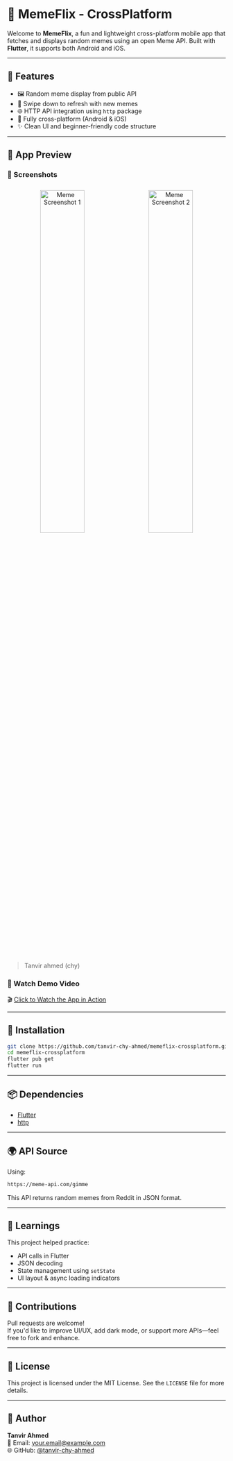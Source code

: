 # 🤖 MemeFlix - CrossPlatform

Welcome to **MemeFlix**, a fun and lightweight cross-platform mobile app that fetches and displays random memes using an open Meme API. Built with **Flutter**, it supports both Android and iOS.

---

## 🚀 Features

- 🖼️ Random meme display from public API
- 🔁 Swipe down to refresh with new memes
- 🌐 HTTP API integration using `http` package
- 📱 Fully cross-platform (Android & iOS)
- ✨ Clean UI and beginner-friendly code structure

---

## 📱 App Preview

### 🔹 Screenshots

<div align="center">
  <img src="https://github.com/user-attachments/assets/c0386fe4-da87-410b-9f2f-cbe7943dfdd1" alt="Meme Screenshot 1" width="45%" style="margin: 10px;" />
  <img src="https://github.com/user-attachments/assets/a01372f6-7a1f-41c4-b16e-eb395d2a394d" alt="Meme Screenshot 2" width="45%" style="margin: 10px;" />
</div>


> Tanvir ahmed (chy)


### 🔹 Watch Demo Video

🎬 [Click to Watch the App in Action](https://github.com/user-attachments/assets/98f07047-f854-4e0a-ba9a-c23bed36e8c0)


---



## 🔧 Installation

```bash
git clone https://github.com/tanvir-chy-ahmed/memeflix-crossplatform.git
cd memeflix-crossplatform
flutter pub get
flutter run
```

---

## 📦 Dependencies

- [Flutter](https://flutter.dev)
- [http](https://pub.dev/packages/http)

---

## 🌍 API Source

Using:  
```bash
https://meme-api.com/gimme
```

This API returns random memes from Reddit in JSON format.

---

## 🧠 Learnings

This project helped practice:
- API calls in Flutter
- JSON decoding
- State management using `setState`
- UI layout & async loading indicators

---

## 🤝 Contributions

Pull requests are welcome!  
If you'd like to improve UI/UX, add dark mode, or support more APIs—feel free to fork and enhance.

---

## 📄 License

This project is licensed under the MIT License. See the `LICENSE` file for more details.

---

## 🙋 Author

**Tanvir Ahmed**  
📧 Email: your.email@example.com  
🌐 GitHub: [@tanvir-chy-ahmed](https://github.com/tanvir-chy-ahmed)

